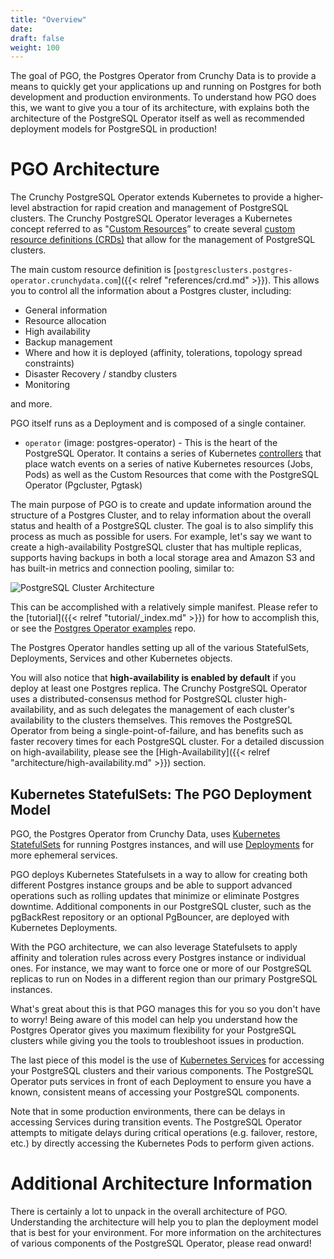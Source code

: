 ```yaml
---
title: "Overview"
date:
draft: false
weight: 100
---
```


The goal of PGO, the Postgres Operator from Crunchy Data is to provide a means to quickly get
your applications up and running on Postgres for both development and
production environments. To understand how PGO does this, we
want to give you a tour of its architecture, with explains both the architecture
of the PostgreSQL Operator itself as well as recommended deployment models for
PostgreSQL in production!

# PGO Architecture

The Crunchy PostgreSQL Operator extends Kubernetes to provide a higher-level
abstraction for rapid creation and management of PostgreSQL clusters.  The
Crunchy PostgreSQL Operator leverages a Kubernetes concept referred to as
"[Custom Resources](https://kubernetes.io/docs/concepts/extend-kubernetes/api-extension/custom-resources/)”
to create several
[custom resource definitions (CRDs)](https://kubernetes.io/docs/concepts/extend-kubernetes/api-extension/custom-resources/#customresourcedefinitions)
that allow for the management of PostgreSQL clusters.

The main custom resource definition is [`postgresclusters.postgres-operator.crunchydata.com`]({{< relref "references/crd.md" >}}). This allows you to control all the information about a Postgres cluster, including:

- General information
- Resource allocation
- High availability
- Backup management
- Where and how it is deployed (affinity, tolerations, topology spread constraints)
- Disaster Recovery / standby clusters
- Monitoring

and more.

PGO itself runs as a Deployment and is composed of a single container.

- `operator` (image: postgres-operator) - This is the heart of the PostgreSQL
Operator. It contains a series of Kubernetes
[controllers](https://kubernetes.io/docs/concepts/architecture/controller/) that
place watch events on a series of native Kubernetes resources (Jobs, Pods) as
well as the Custom Resources that come with the PostgreSQL Operator (Pgcluster,
Pgtask)

The main purpose of PGO is to create and update information
around the structure of a Postgres Cluster, and to relay information about the
overall status and health of a PostgreSQL cluster. The goal is to also simplify
this process as much as possible for users. For example, let's say we want to
create a high-availability PostgreSQL cluster that has multiple replicas,
supports having backups in both a local storage area and Amazon S3 and has
built-in metrics and connection pooling, similar to:

![PostgreSQL Cluster Architecture](/images/postgresql-cluster-architecture.png)

This can be accomplished with a relatively simple manifest. Please refer to the [tutorial]({{< relref "tutorial/_index.md" >}}) for how to accomplish this, or see the [Postgres Operator examples](https://github.com/CrunchyData/postgres-operator-examples/fork) repo.

The Postgres Operator handles setting up all of the various StatefulSets, Deployments, Services and other Kubernetes objects.

You will also notice that **high-availability is enabled by default** if you deploy at least one Postgres replica. The
Crunchy PostgreSQL Operator uses a distributed-consensus method for PostgreSQL
cluster high-availability, and as such delegates the management of each
cluster's availability to the clusters themselves. This removes the PostgreSQL
Operator from being a single-point-of-failure, and has benefits such as faster
recovery times for each PostgreSQL cluster. For a detailed discussion on
high-availability, please see the [High-Availability]({{< relref "architecture/high-availability.md" >}})
section.

## Kubernetes StatefulSets: The PGO Deployment Model

PGO, the Postgres Operator from Crunchy Data, uses [Kubernetes StatefulSets](https://kubernetes.io/docs/concepts/workloads/controllers/statefulset/)
for running Postgres instances, and will use [Deployments](https://kubernetes.io/docs/concepts/workloads/controllers/deployment/) for more ephemeral services.

PGO deploys Kubernetes Statefulsets in a way to allow for creating both different Postgres instance groups and be able to support advanced operations such as rolling updates that minimize or eliminate Postgres downtime. Additional components in our
PostgreSQL cluster, such as the pgBackRest repository or an optional PgBouncer,
are deployed with Kubernetes Deployments.

With the PGO architecture, we can also leverage Statefulsets to apply affinity and toleration rules across every Postgres instance or individual ones. For instance, we may want to force one or more of our PostgreSQL replicas to run on Nodes in a different region than
our primary PostgreSQL instances.

What's great about this is that PGO manages this for you so you don't have to worry! Being aware of
this model can help you understand how the Postgres Operator gives you maximum
flexibility for your PostgreSQL clusters while giving you the tools to
troubleshoot issues in production.

The last piece of this model is the use of [Kubernetes Services](https://kubernetes.io/docs/concepts/services-networking/service/)
for accessing your PostgreSQL clusters and their various components. The
PostgreSQL Operator puts services in front of each Deployment to ensure you have
a known, consistent means of accessing your PostgreSQL components.

Note that in some production environments, there can be delays in accessing
Services during transition events. The PostgreSQL Operator attempts to mitigate
delays during critical operations (e.g. failover, restore, etc.) by directly
accessing the Kubernetes Pods to perform given actions.

# Additional Architecture Information

There is certainly a lot to unpack in the overall architecture of PGO. Understanding the architecture will help you to plan
the deployment model that is best for your environment. For more information on
the architectures of various components of the PostgreSQL Operator, please read
onward!
